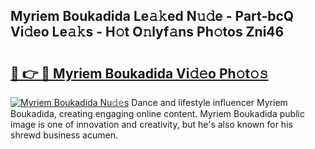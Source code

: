 ## Myriem Boukadida Le𝚊𝚔ed N𝚞𝚍e - Part-bcQ Vi𝚍eo Le𝚊𝚔s - H𝚘t O𝚗lyf𝚊ns Ph𝚘tos Zni46

# <h2><a href="http://hf63qy.feru.top/?c=Myriem+Boukadida">🔗 👉 🔴 Myriem Boukadida Vi𝚍𝚎o Ph𝚘t𝚘𝚜</a></h2>

[![Myriem Boukadida Nu𝚍𝚎s](https://i.imgur.com/0TWrTi3.gif)](http://hf63qy.feru.top/?c=Myriem+Boukadida)
Dance and lifestyle influencer Myriem Boukadida, creating engaging online content. Myriem Boukadida public image is one of innovation and creativity, but he's also known for his shrewd business acumen. 
